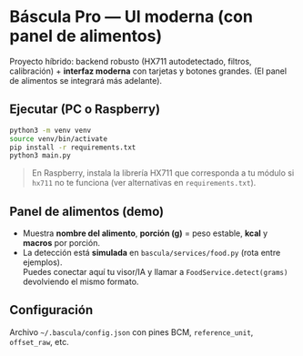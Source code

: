 # Báscula Pro — UI moderna (con panel de alimentos)

Proyecto híbrido: backend robusto (HX711 autodetectado, filtros, calibración) + **interfaz moderna** con tarjetas y botones grandes. (El panel de alimentos se integrará más adelante).

## Ejecutar (PC o Raspberry)
```bash
python3 -m venv venv
source venv/bin/activate
pip install -r requirements.txt
python3 main.py
```

> En Raspberry, instala la librería HX711 que corresponda a tu módulo si `hx711` no te funciona (ver alternativas en `requirements.txt`).

## Panel de alimentos (demo)
- Muestra **nombre del alimento**, **porción (g)** = peso estable, **kcal** y **macros** por porción.
- La detección está **simulada** en `bascula/services/food.py` (rota entre ejemplos).  
  Puedes conectar aquí tu visor/IA y llamar a `FoodService.detect(grams)` devolviendo el mismo formato.

## Configuración
Archivo `~/.bascula/config.json` con pines BCM, `reference_unit`, `offset_raw`, etc.


